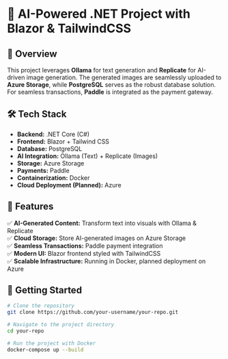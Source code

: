 # 🚀 AI-Powered .NET Project with Blazor & TailwindCSS

## 🌟 Overview
This project leverages **Ollama** for text generation and **Replicate** for AI-driven image generation. The generated images are seamlessly uploaded to **Azure Storage**, while **PostgreSQL** serves as the robust database solution. For seamless transactions, **Paddle** is integrated as the payment gateway.

## 🛠️ Tech Stack
- **Backend:** .NET Core (C#)
- **Frontend:** Blazor + Tailwind CSS
- **Database:** PostgreSQL
- **AI Integration:** Ollama (Text) + Replicate (Images)
- **Storage:** Azure Storage
- **Payments:** Paddle
- **Containerization:** Docker
- **Cloud Deployment (Planned):** Azure

## 📸 Features
✅ **AI-Generated Content:** Transform text into visuals with Ollama & Replicate  
✅ **Cloud Storage:** Store AI-generated images on Azure Storage  
✅ **Seamless Transactions:** Paddle payment integration  
✅ **Modern UI:** Blazor frontend styled with TailwindCSS  
✅ **Scalable Infrastructure:** Running in Docker, planned deployment on Azure  

## 🚀 Getting Started
```sh
# Clone the repository
git clone https://github.com/your-username/your-repo.git

# Navigate to the project directory
cd your-repo

# Run the project with Docker
docker-compose up --build
